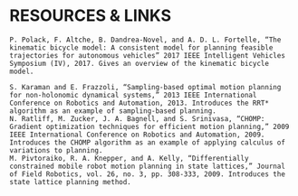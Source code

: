 # RESOURCES & LINKS



    P. Polack, F. Altche, B. Dandrea-Novel, and A. D. L. Fortelle, “The kinematic bicycle model: A consistent model for planning feasible trajectories for autonomous vehicles” 2017 IEEE Intelligent Vehicles Symposium (IV), 2017. Gives an overview of the kinematic bicycle model.

    S. Karaman and E. Frazzoli, “Sampling-based optimal motion planning for non-holonomic dynamical systems,” 2013 IEEE International Conference on Robotics and Automation, 2013. Introduces the RRT* algorithm as an example of sampling-based planning.
    N. Ratliff, M. Zucker, J. A. Bagnell, and S. Srinivasa, “CHOMP: Gradient optimization techniques for efficient motion planning,” 2009 IEEE International Conference on Robotics and Automation, 2009. Introduces the CHOMP algorithm as an example of applying calculus of variations to planning.
    M. Pivtoraiko, R. A. Knepper, and A. Kelly, “Differentially constrained mobile robot motion planning in state lattices,” Journal of Field Robotics, vol. 26, no. 3, pp. 308-333, 2009. Introduces the state lattice planning method.

